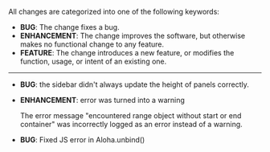 All changes are categorized into one of the following keywords:

- **BUG**: The change fixes a bug.
- **ENHANCEMENT**: The change improves the software, but otherwise makes no
                   functional change to any feature.
- **FEATURE**: The change introduces a new feature, or modifies the function,
               usage, or intent of an existing one.

----

- **BUG**: the sidebar didn't always update the height of panels correctly.

- **ENHANCEMENT**: error was turned into a warning

	The error message "encountered range object without start or end
	container" was incorrectly logged as an error instead of a
	warning.

- **BUG**: Fixed JS error in Aloha.unbind()
